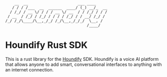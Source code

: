 ```
    __  __                      ___ ____     
   / / / /___  __  ______  ____/ (_) __/_  __
  / /_/ / __ \/ / / / __ \/ __  / / /_/ / / /
 / __  / /_/ / /_/ / / / / /_/ / / __/ /_/ / 
/_/ /_/\____/\__,_/_/ /_/\__,_/_/_/  \__, /  
                                    /____/   
```

# Houndify Rust SDK 
This is a rust library for the [Houndify](https://docs.houndify.com/reference) SDK.
Houndify is a voice AI platform that allows anyone to add smart, conversational interfaces to anything with an internet connection.
